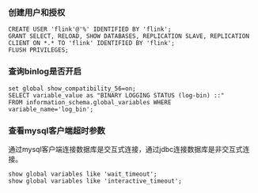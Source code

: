 ### 创建用户和授权
```
CREATE USER 'flink'@'%' IDENTIFIED BY 'flink';
GRANT SELECT, RELOAD, SHOW DATABASES, REPLICATION SLAVE, REPLICATION CLIENT ON *.* TO 'flink' IDENTIFIED BY 'flink';
FLUSH PRIVILEGES;
```
### 查询binlog是否开启
```
set global show_compatibility_56=on;
SELECT variable_value as "BINARY LOGGING STATUS (log-bin) ::"
FROM information_schema.global_variables WHERE variable_name='log_bin';
```
### 查看mysql客户端超时参数
通过mysql客户端连接数据库是交互式连接，通过jdbc连接数据库是非交互式连接。
```
show global variables like 'wait_timeout';
show global variables like 'interactive_timeout';
```

